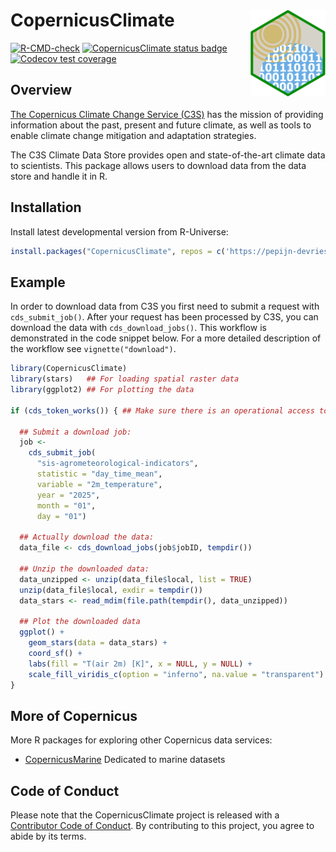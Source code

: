 
# CopernicusClimate <img src="man/figures/logo.svg" align="right" height="139" copyright="cc-sa" alt="logo" />

<!-- badges: start -->

[![R-CMD-check](https://github.com/pepijn-devries/CopernicusClimate/actions/workflows/R-CMD-check.yaml/badge.svg)](https://github.com/pepijn-devries/CopernicusClimate/actions/workflows/R-CMD-check.yaml)
[![CopernicusClimate status
badge](https://pepijn-devries.r-universe.dev/badges/CopernicusClimate)](https://pepijn-devries.r-universe.dev/CopernicusClimate)
[![Codecov test
coverage](https://codecov.io/gh/pepijn-devries/CopernicusClimate/graph/badge.svg)](https://app.codecov.io/gh/pepijn-devries/CopernicusClimate)
<!-- badges: end -->

## Overview

[The Copernicus Climate Change Service
(C3S)](https://climate.copernicus.eu/) has the mission of providing
information about the past, present and future climate, as well as tools
to enable climate change mitigation and adaptation strategies.

The C3S Climate Data Store provides open and state-of-the-art climate
data to scientists. This package allows users to download data from the
data store and handle it in R.

## Installation

Install latest developmental version from R-Universe:

``` r
install.packages("CopernicusClimate", repos = c('https://pepijn-devries.r-universe.dev', 'https://cloud.r-project.org'))
```

## Example

In order to download data from C3S you first need to submit a request
with `cds_submit_job()`. After your request has been processed by C3S,
you can download the data with `cds_download_jobs()`. This workflow is
demonstrated in the code snippet below. For a more detailed description
of the workflow see `vignette("download")`.

``` r
library(CopernicusClimate)
library(stars)   ## For loading spatial raster data
library(ggplot2) ## For plotting the data

if (cds_token_works()) { ## Make sure there is an operational access token
  
  ## Submit a download job:
  job <-
    cds_submit_job(
      "sis-agrometeorological-indicators",
      statistic = "day_time_mean",
      variable = "2m_temperature",
      year = "2025",
      month = "01",
      day = "01")
  
  ## Actually download the data:
  data_file <- cds_download_jobs(job$jobID, tempdir())
  
  ## Unzip the downloaded data:
  data_unzipped <- unzip(data_file$local, list = TRUE)
  unzip(data_file$local, exdir = tempdir())
  data_stars <- read_mdim(file.path(tempdir(), data_unzipped))
  
  ## Plot the downloaded data
  ggplot() +
    geom_stars(data = data_stars) +
    coord_sf() +
    labs(fill = "T(air 2m) [K]", x = NULL, y = NULL) +
    scale_fill_viridis_c(option = "inferno", na.value = "transparent")
}
```

## More of Copernicus

More R packages for exploring other Copernicus data services:

- [CopernicusMarine](https://github.com/pepijn-devries/CopernicusMarine)
  Dedicated to marine datasets

## Code of Conduct

Please note that the CopernicusClimate project is released with a
[Contributor Code of
Conduct](https://contributor-covenant.org/version/2/1/CODE_OF_CONDUCT.html).
By contributing to this project, you agree to abide by its terms.
